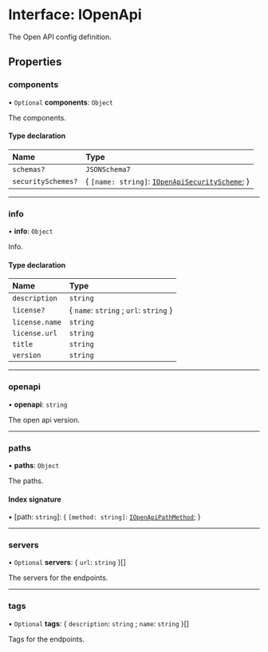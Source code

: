 # Interface: IOpenApi

The Open API config definition.

## Properties

### components

• `Optional` **components**: `Object`

The components.

#### Type declaration

| Name | Type |
| :------ | :------ |
| `schemas?` | `JSONSchema7` |
| `securitySchemes?` | \{ `[name: string]`: [`IOpenApiSecurityScheme`](IOpenApiSecurityScheme.md);  } |

___

### info

• **info**: `Object`

Info.

#### Type declaration

| Name | Type |
| :------ | :------ |
| `description` | `string` |
| `license?` | \{ `name`: `string` ; `url`: `string`  } |
| `license.name` | `string` |
| `license.url` | `string` |
| `title` | `string` |
| `version` | `string` |

___

### openapi

• **openapi**: `string`

The open api version.

___

### paths

• **paths**: `Object`

The paths.

#### Index signature

▪ [path: `string`]: \{ `[method: string]`: [`IOpenApiPathMethod`](IOpenApiPathMethod.md);  }

___

### servers

• `Optional` **servers**: \{ `url`: `string`  }[]

The servers for the endpoints.

___

### tags

• `Optional` **tags**: \{ `description`: `string` ; `name`: `string`  }[]

Tags for the endpoints.
